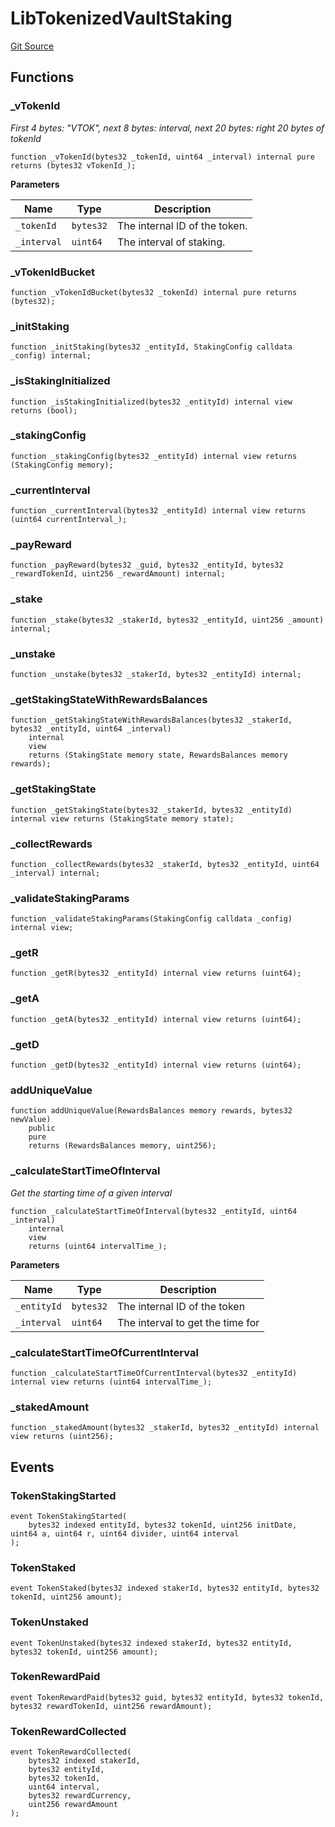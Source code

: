 # LibTokenizedVaultStaking
[Git Source](https://github.com/nayms/contracts-v3/blob/08976c385ed293c18988aa46a13c47179dbb0a28/src/libs/LibTokenizedVaultStaking.sol)


## Functions
### _vTokenId

*First 4 bytes: "VTOK", next 8 bytes: interval, next 20 bytes: right 20 bytes of tokenId*


```solidity
function _vTokenId(bytes32 _tokenId, uint64 _interval) internal pure returns (bytes32 vTokenId_);
```
**Parameters**

|Name|Type|Description|
|----|----|-----------|
|`_tokenId`|`bytes32`|The internal ID of the token.|
|`_interval`|`uint64`|The interval of staking.|


### _vTokenIdBucket


```solidity
function _vTokenIdBucket(bytes32 _tokenId) internal pure returns (bytes32);
```

### _initStaking


```solidity
function _initStaking(bytes32 _entityId, StakingConfig calldata _config) internal;
```

### _isStakingInitialized


```solidity
function _isStakingInitialized(bytes32 _entityId) internal view returns (bool);
```

### _stakingConfig


```solidity
function _stakingConfig(bytes32 _entityId) internal view returns (StakingConfig memory);
```

### _currentInterval


```solidity
function _currentInterval(bytes32 _entityId) internal view returns (uint64 currentInterval_);
```

### _payReward


```solidity
function _payReward(bytes32 _guid, bytes32 _entityId, bytes32 _rewardTokenId, uint256 _rewardAmount) internal;
```

### _stake


```solidity
function _stake(bytes32 _stakerId, bytes32 _entityId, uint256 _amount) internal;
```

### _unstake


```solidity
function _unstake(bytes32 _stakerId, bytes32 _entityId) internal;
```

### _getStakingStateWithRewardsBalances


```solidity
function _getStakingStateWithRewardsBalances(bytes32 _stakerId, bytes32 _entityId, uint64 _interval)
    internal
    view
    returns (StakingState memory state, RewardsBalances memory rewards);
```

### _getStakingState


```solidity
function _getStakingState(bytes32 _stakerId, bytes32 _entityId) internal view returns (StakingState memory state);
```

### _collectRewards


```solidity
function _collectRewards(bytes32 _stakerId, bytes32 _entityId, uint64 _interval) internal;
```

### _validateStakingParams


```solidity
function _validateStakingParams(StakingConfig calldata _config) internal view;
```

### _getR


```solidity
function _getR(bytes32 _entityId) internal view returns (uint64);
```

### _getA


```solidity
function _getA(bytes32 _entityId) internal view returns (uint64);
```

### _getD


```solidity
function _getD(bytes32 _entityId) internal view returns (uint64);
```

### addUniqueValue


```solidity
function addUniqueValue(RewardsBalances memory rewards, bytes32 newValue)
    public
    pure
    returns (RewardsBalances memory, uint256);
```

### _calculateStartTimeOfInterval

*Get the starting time of a given interval*


```solidity
function _calculateStartTimeOfInterval(bytes32 _entityId, uint64 _interval)
    internal
    view
    returns (uint64 intervalTime_);
```
**Parameters**

|Name|Type|Description|
|----|----|-----------|
|`_entityId`|`bytes32`|The internal ID of the token|
|`_interval`|`uint64`|The interval to get the time for|


### _calculateStartTimeOfCurrentInterval


```solidity
function _calculateStartTimeOfCurrentInterval(bytes32 _entityId) internal view returns (uint64 intervalTime_);
```

### _stakedAmount


```solidity
function _stakedAmount(bytes32 _stakerId, bytes32 _entityId) internal view returns (uint256);
```

## Events
### TokenStakingStarted

```solidity
event TokenStakingStarted(
    bytes32 indexed entityId, bytes32 tokenId, uint256 initDate, uint64 a, uint64 r, uint64 divider, uint64 interval
);
```

### TokenStaked

```solidity
event TokenStaked(bytes32 indexed stakerId, bytes32 entityId, bytes32 tokenId, uint256 amount);
```

### TokenUnstaked

```solidity
event TokenUnstaked(bytes32 indexed stakerId, bytes32 entityId, bytes32 tokenId, uint256 amount);
```

### TokenRewardPaid

```solidity
event TokenRewardPaid(bytes32 guid, bytes32 entityId, bytes32 tokenId, bytes32 rewardTokenId, uint256 rewardAmount);
```

### TokenRewardCollected

```solidity
event TokenRewardCollected(
    bytes32 indexed stakerId,
    bytes32 entityId,
    bytes32 tokenId,
    uint64 interval,
    bytes32 rewardCurrency,
    uint256 rewardAmount
);
```

